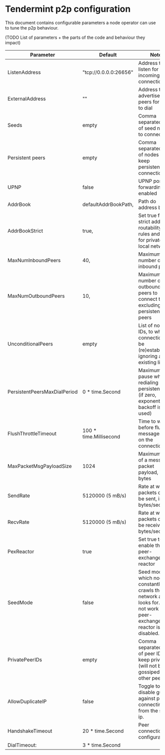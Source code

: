 # Tendermint p2p configuration

This document contains configurable parameters a node operator can use to tune the p2p behaviour. 

(TODO List of parameters + the parts of the code and behaviour they impact)

| Parameter| Default| Note|
| --- | --- | ---|
|   ListenAddress  |              "tcp://0.0.0.0:26656" |   Address to listen for incoming connections  |
|   ExternalAddress      |        "" |  Address to advertise to peers for them to dial |
| Seeds | empty | Comma separated list of seed nodes to connect to| 
| Persistent peers | empty | Comma separated list of nodes to keep persistent connections to |
|	UPNP             |             false | UPNP port forwarding enabled |
|	AddrBook          |           defaultAddrBookPath, | Path do address book |
|	AddrBookStrict    |          true,| Set true for strict address routability rules and false for private or local networks |
|	MaxNumInboundPeers  |         40,| Maximum number of inbound peers |
|	MaxNumOutboundPeers  |        10,|  Maximum number of outbound peers to connect to, excluding persistent peers |
| UnconditionalPeers | empty | List of node IDs, to which a connection will be (re)established ignoring any existing limits |
|	PersistentPeersMaxDialPeriod| 0 * time.Second|Maximum pause when redialing a persistent peer (if zero, exponential backoff is used)  |
|	FlushThrottleTimeout         |100 * time.Millisecond | Time to wait before flushing messages out on the connection |
|	MaxPacketMsgPayloadSize    |  1024 | Maximum size of a message packet payload, in bytes |
|	SendRate                    | 5120000 (5 mB/s) |Rate at which packets can be sent, in bytes/second  |
|	RecvRate            |         5120000 (5 mB/s) | Rate at which packets can be received, in bytes/second|
|	PexReactor           |        true |Set true to enable the peer-exchange reactor |
|	SeedMode              |       false |Seed mode, in which node constantly crawls the network and looks for. Does not work if the peer-exchange reactor is disabled.  |
| PrivatePeerIDs | empty | Comma separated list of peer IDs to keep private (will not be gossiped to other peers)|
|	AllowDuplicateIP       |      false | Toggle to disable guard against peers connecting from the same ip.|
|	HandshakeTimeout        |     20 * time.Second| Peer connection configuration. |
|	DialTimeout:              |    3 * time.Second| |
